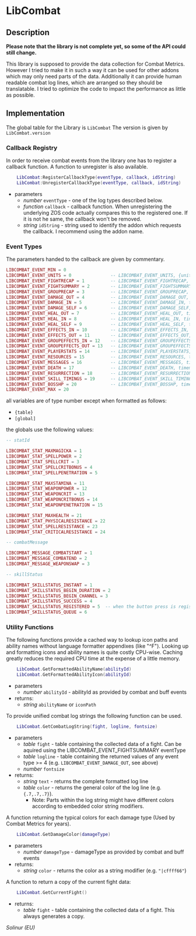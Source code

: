 # LibCombat

## Description

**Please note that the library is not complete yet, so some of the API could still change.**

This library is supposed to provide the data collection for Combat Metrics. 
However I tried to make it in such a way it can be used for other addons which may only need parts of the data.
Additionally it can provide human readable combat log lines, which are arranged so they should be translatable.
I tried to optimize the code to impact the performance as little as possible.

## Implementation

The global table for the Library is `LibCombat`
The version is given by `LibCombat.version`

### Callback Registry

In order to receive combat events from the library one has to register a callback function. A function to unregister is also available.

```lua
    LibCombat:RegisterCallbackType(eventType, callback, idString)
    LibCombat:UnregisterCallbackType(eventType, callback, idString)
```
* parameters
    * *number* `eventType` - one of the log types described below. 
    * *function* `callback` - callback function. When unregistering the underlying ZOS code actually compares this to the registered one. If it is not he same, the callback won't be removed.
    * *string* `idString` - string used to identify the addon which requests the callback. I recommend using the addon name.

### Event Types

The parameters handed to the callback are given by commentary.

```lua 
LIBCOMBAT_EVENT_MIN = 0
LIBCOMBAT_EVENT_UNITS = 0				-- LIBCOMBAT_EVENT_UNITS, {units}
LIBCOMBAT_EVENT_FIGHTRECAP = 1			-- LIBCOMBAT_EVENT_FIGHTRECAP, DPSOut, DPSIn, hps, HPSIn, healingOutTotal, dpstime, hpstime
LIBCOMBAT_EVENT_FIGHTSUMMARY = 2		-- LIBCOMBAT_EVENT_FIGHTSUMMARY, {fight}
LIBCOMBAT_EVENT_GROUPRECAP = 3			-- LIBCOMBAT_EVENT_GROUPRECAP, groupDPSOut, groupDPSIn, groupHPS, dpstime, hpstime
LIBCOMBAT_EVENT_DAMAGE_OUT = 4			-- LIBCOMBAT_EVENT_DAMAGE_OUT, timems, result, sourceUnitId, targetUnitId, abilityId, hitValue, damageType, overflow
LIBCOMBAT_EVENT_DAMAGE_IN = 5			-- LIBCOMBAT_EVENT_DAMAGE_IN, timems, result, sourceUnitId, targetUnitId, abilityId, hitValue, damageType, overflow
LIBCOMBAT_EVENT_DAMAGE_SELF = 6			-- LIBCOMBAT_EVENT_DAMAGE_SELF, timems, result, sourceUnitId, targetUnitId, abilityId, hitValue, damageType, overflow
LIBCOMBAT_EVENT_HEAL_OUT = 7			-- LIBCOMBAT_EVENT_HEAL_OUT, timems, result, sourceUnitId, targetUnitId, abilityId, hitValue, damageType, overflow
LIBCOMBAT_EVENT_HEAL_IN = 8				-- LIBCOMBAT_EVENT_HEAL_IN, timems, result, sourceUnitId, targetUnitId, abilityId, hitValue, damageType, overflow
LIBCOMBAT_EVENT_HEAL_SELF = 9			-- LIBCOMBAT_EVENT_HEAL_SELF, timems, result, sourceUnitId, targetUnitId, abilityId, hitValue, damageType, overflow
LIBCOMBAT_EVENT_EFFECTS_IN = 10			-- LIBCOMBAT_EVENT_EFFECTS_IN, timems, unitId, abilityId, changeType, effectType, stacks, sourceType, effectSlot
LIBCOMBAT_EVENT_EFFECTS_OUT = 11		-- LIBCOMBAT_EVENT_EFFECTS_OUT, timems, unitId, abilityId, changeType, effectType, stacks, sourceType, effectSlot
LIBCOMBAT_EVENT_GROUPEFFECTS_IN = 12	-- LIBCOMBAT_EVENT_GROUPEFFECTS_IN, timems, unitId, abilityId, changeType, effectType, stacks, sourceType, effectSlot
LIBCOMBAT_EVENT_GROUPEFFECTS_OUT = 13	-- LIBCOMBAT_EVENT_GROUPEFFECTS_OUT, timems, unitId, abilityId, changeType, effectType, stacks, sourceType, effectSlot
LIBCOMBAT_EVENT_PLAYERSTATS = 14		-- LIBCOMBAT_EVENT_PLAYERSTATS, timems, statchange, newvalue, [statId]
LIBCOMBAT_EVENT_RESOURCES = 15			-- LIBCOMBAT_EVENT_RESOURCES, timems, abilityId, powerValueChange, powerType, powerValue
LIBCOMBAT_EVENT_MESSAGES = 16			-- LIBCOMBAT_EVENT_MESSAGES, timems, [combatMessage], value
LIBCOMBAT_EVENT_DEATH = 17				-- LIBCOMBAT_EVENT_DEATH, timems, unitId, abilityId
LIBCOMBAT_EVENT_RESURRECTION = 18		-- LIBCOMBAT_EVENT_RESURRECTION, timems, unitId, self
LIBCOMBAT_EVENT_SKILL_TIMINGS = 19		-- LIBCOMBAT_EVENT_SKILL_TIMINGS, timems, reducedslot, abilityId, [skillStatus]
LIBCOMBAT_EVENT_BOSSHP = 20				-- LIBCOMBAT_EVENT_BOSSHP, timems, bossId, currenthp, maxhp
LIBCOMBAT_EVENT_MAX = 20
```

all variables are of type number except when formatted as follows: 
* `{table}` 
* `[global]` 

the globals use the following values:

```lua
-- statId

LIBCOMBAT_STAT_MAXMAGICKA = 1
LIBCOMBAT_STAT_SPELLPOWER = 2
LIBCOMBAT_STAT_SPELLCRIT = 3
LIBCOMBAT_STAT_SPELLCRITBONUS = 4
LIBCOMBAT_STAT_SPELLPENETRATION = 5

LIBCOMBAT_STAT_MAXSTAMINA = 11
LIBCOMBAT_STAT_WEAPONPOWER = 12
LIBCOMBAT_STAT_WEAPONCRIT = 13
LIBCOMBAT_STAT_WEAPONCRITBONUS = 14
LIBCOMBAT_STAT_WEAPONPENETRATION = 15

LIBCOMBAT_STAT_MAXHEALTH = 21
LIBCOMBAT_STAT_PHYSICALRESISTANCE = 22
LIBCOMBAT_STAT_SPELLRESISTANCE = 23
LIBCOMBAT_STAT_CRITICALRESISTANCE = 24

-- combatMessage

LIBCOMBAT_MESSAGE_COMBATSTART = 1
LIBCOMBAT_MESSAGE_COMBATEND = 2
LIBCOMBAT_MESSAGE_WEAPONSWAP = 3

-- skillStatus

LIBCOMBAT_SKILLSTATUS_INSTANT = 1
LIBCOMBAT_SKILLSTATUS_BEGIN_DURATION = 2
LIBCOMBAT_SKILLSTATUS_BEGIN_CHANNEL = 3
LIBCOMBAT_SKILLSTATUS_SUCCESS = 4
LIBCOMBAT_SKILLSTATUS_REGISTERED = 5  -- when the button press is registered
LIBCOMBAT_SKILLSTATUS_QUEUE = 6
```

### Utility Functions

The following functions provide a cached way to lookup icon paths and ability names without language formatter appendixes (like "^F"). 
Looking up and formatting icons and ability names is quite costly CPU-wise. Caching greatly reduces the required CPU time at the expense of a little memory.

```lua
    LibCombat.GetFormattedAbilityName(abilityId)
    LibCombat.GetFormattedAbilityIcon(abilityId)
```
* parameters
    * *number* `abilityId` - abilityId as provided by combat and buff events 
* returns:
    * *string* `abilityName` or `iconPath`

To provide unified combat log strings the following function can be used.

```lua
    LibCombat.GetCombatLogString(fight, logline, fontsize)
```
* parameters
    * *table* `fight` - table containing the collected data of a fight. Can be aquired using the LIBCOMBAT_EVENT_FIGHTSUMMARY eventType
    * *table* `logline` - table containing the returned values of any event type >= 4 (e.g. `LIBCOMBAT_EVENT_DAMAGE_OUT`, see above)
    * *number* `fontsize`
* returns:
    * *string* `text` - returns the complete formatted log line
    * *table* `color` - returns the general color of the log line (e.g. `{.7,.7,.7}`).
        * Note: Parts within the log string might have different colors according to embedded color string modifiers.

A function returning the typical colors for each damage type  (Used by Combat Metrics for years).

```lua
    LibCombat.GetDamageColor(damageType)
```
* parameters
    * *number* `damageType` - damageType as provided by combat and buff events 
* returns:
    * *string* `color` - returns the color as a string modifier (e.g. `"|cffff66"`)

A function to return a copy of the current fight data:

```lua
    LibCombat.GetCurrentFight()
```
* returns:
    * *table* `fight` - table containing the collected data of a fight. This always generates a copy.

<!-- TODO: Return values? -->

*Solinur (EU)*
